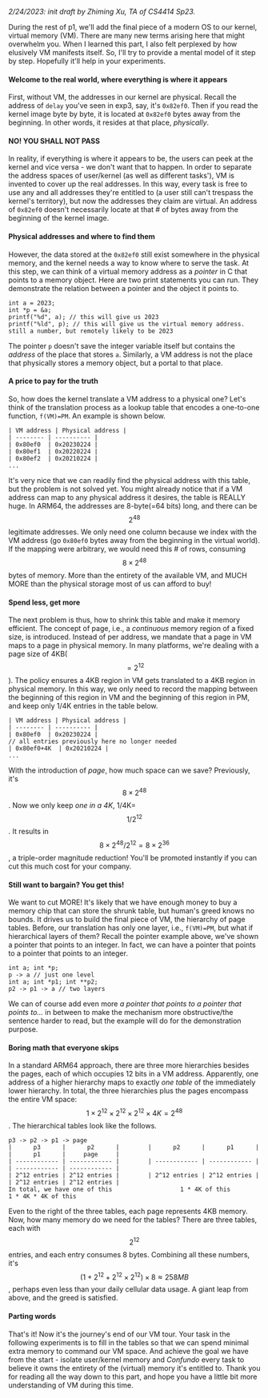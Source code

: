 *2/24/2023: init draft by Zhiming Xu, TA of CS4414 Sp23.* 



During the rest of p1, we'll add the final piece of a modern OS to our kernel, virtual memory (VM). There are many new terms arising here that might overwhelm you. When I learned this part, I also felt perplexed by how elusively VM manifests itself. So, I'll try to provide a mental model of it step by step. Hopefully it'll help in your experiments.

#### Welcome to the real world, where everything is where it appears
First, without VM, the addresses in our kernel are physical. Recall the address of `delay` you've seen in exp3, say, it's `0x82ef0`. Then if you read the kernel image byte by byte, it is located at `0x82ef0` bytes away from the beginning. In other words, it resides at that place, *physically*.
#### NO! YOU SHALL NOT PASS
In reality, if everything is where it appears to be, the users can peek at the kernel and vice versa - we don't want that to happen. In order to separate the address spaces of user/kernel (as well as different tasks'), VM is invented to cover up the real addresses. In this way, every task is free to use any and all addresses they're entitled to (a user still can't trespass the kernel's territory), but now the addresses they claim are virtual. An address of `0x82ef0` doesn't necessarily locate at that # of bytes away from the beginning of the kernel image.
#### Physical addresses and where to find them
However, the data stored at the `0x82ef0` still exist somewhere in the physical memory, and the kernel needs a way to know where to serve the task. At this step, we can think of a virtual memory address as a *pointer* in C that points to a memory object. Here are two print statements you can run. They demonstrate the relation between a pointer and the object it points to.
```
int a = 2023;
int *p = &a;
printf("%d", a); // this will give us 2023
printf("%ld", p); // this will give us the virtual memory address. still a number, but remotely likely to be 2023
```
The pointer `p` doesn't save the integer variable itself but contains the *address* of the place that stores `a`. Similarly, a VM address is not the place that physically stores a memory object, but a portal to that place.
#### A price to pay for the truth
So, how does the kernel translate a VM address to a physical one? Let's think of the translation process as a lookup table that encodes a one-to-one function, `f(VM)=PM`. An example is shown below.
```
| VM address | Physical address |
| -------- | ---------- |
| 0x80ef0  | 0x20230224 |
| 0x80ef1  | 0x20220224 |
| 0x80ef2  | 0x20210224 |
...
```
It's very nice that we can readily find the physical address with this table, but the problem is not solved yet. You might already notice that if a VM address can map to any physical address it desires, the table is REALLY huge. In ARM64, the addresses are 8-byte(=64 bits) long, and there can be $$2^{48}$$ legitimate addresses. We only need one column because we index with the VM address (go `0x80ef0` bytes away from the beginning in the virtual world). If the mapping were arbitrary, we would need this # of rows, consuming $$8\times 2^{48}$$ bytes of memory. More than the entirety of the available VM, and MUCH MORE than the physical storage most of us can afford to buy!
#### Spend less, get more
The next problem is thus, how to shrink this table and make it memory efficient. The concept of page, i.e., a 
*continuous* memory region of a fixed size, is introduced. Instead of per address, we mandate that a page in VM maps to a page in physical memory. In many platforms, we're dealing with a page size of 4KB($$=2^{12}$$). The policy ensures a 4KB region in VM gets translated to a 4KB region in physical memory. In this way, we only need to record the mapping between the beginning of this region in VM and the beginning of this region in PM, and keep only 1/4K entries in the table below.
```
| VM address | Physical address |
| -------- | ---------- |
| 0x80ef0  | 0x20230224 |
// all entries previously here no longer needed
| 0x80ef0+4K  | 0x20210224 |
...
```
With the introduction of *page*, how much space can we save? Previously, it's $$8\times 2^{48}$$. Now we only keep *one in a 4K*, 1/4K=$$1/2^{12}$$. It results in $$8\times 2^{48}/2^{12}=8\times 2^{36}$$, a triple-order magnitude reduction! You'll be promoted instantly if you can cut this much cost for your company.
#### Still want to bargain? You get this!
We want to cut MORE! It's likely that we have enough money to buy a memory chip that can store the shrunk table, but human's greed knows no bounds. It drives us to build the final piece of VM, the hierarchy of page tables. Before, our translation has only one layer, i.e., `f(VM)=PM`, but what if hierarchical layers of them? 
Recall the pointer example above, we've shown a pointer that points to an integer. In fact, we can have a pointer that points to a pointer that points to an integer.
```
int a; int *p;
p -> a // just one level
int a; int *p1; int **p2;
p2 -> p1 -> a // two layers
```
We can of course add even more *a pointer that points to a pointer that points to...* in between to make the mechanism more obstructive/the sentence harder to read, but the example will do for the demonstration purpose.
#### Boring math that everyone skips
In a standard ARM64 approach, there are three more hierarchies besides the pages, each of which occupies 12 bits in a VM address. Apparently, one address of a higher hierarchy maps to exactly *one table* of the immediately lower hierarchy. In total, the three hierarchies plus the pages encompass the entire VM space: $$1\times2^{12}\times 2^{12}\times 2^{12}\times 4K=2^{48}$$. The hierarchical tables look like the follows.
```
p3 -> p2 -> p1 -> page
|      p3      |      p2      |        |      p2      |      p1      |        |      p1      |     page     |
| ------------ | ------------ |        | ------------ | ------------ |        | ------------ | ------------ |
| 2^12 entries | 2^12 entries |        | 2^12 entries | 2^12 entries |        | 2^12 entries | 2^12 entries |
In total, we have one of this                   1 * 4K of this                      1 * 4K * 4K of this
```
Even to the right of the three tables, each page represents 4KB memory. Now, how many memory do we need for the tables? There are three tables, each with $$2^{12}$$ entries, and each entry consumes 8 bytes. Combining all these numbers, it's $$(1+2^{12} + 2^{12}\times 2^{12})\times 8\approx 258MB$$, perhaps even less than your daily cellular data usage. A giant leap from above, and the greed is satisfied.
#### Parting words
That's it! Now it's the journey's end of our VM tour. Your task in the following experiments is to fill in the tables so that we can spend minimal extra memory to command our VM space. And achieve the goal we have from the start - isolate user/kernel memory and *Confundo* every task to believe it owns the entirety of the (virtual) memory it's entitled to. Thank you for reading all the way down to this part, and hope you have a little bit more understanding of VM during this time.